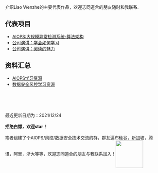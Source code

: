 
介绍Liao Wenzhe的主要代表作品，欢迎志同道合的朋友随时和我联系.
  
## 代表项目

- [AIOPS:大规模异常检测系统-算法架构](https://zhuanlan.zhihu.com/p/466955597)
- [公司演讲：学会如何学习](https://zhuanlan.zhihu.com/p/473181002)
- [公司演讲：阅读的魅力](https://zhuanlan.zhihu.com/p/473181002)

## 资料汇总
- [AIOPS学习资源](https://github.com/LiaoWenzhe/Aiops-Learning-Resources)
- [数据安全风控学习资源](https://github.com/LiaoWenzhe/dataRisk-detection-resources)



<br><br><br><br>
最近更新日期为：2021/12/24<br><br>
**拒绝白嫖，欢迎star！**<br><br>
笔者组建了个AIOPS/风控/数据安全技术交流的群，群友遍布硅谷，新加坡，腾讯，阿里，浙大等等，欢迎志同道合的朋友与我联系加入！<img width="90" height="90" align=center src="https://user-images.githubusercontent.com/45705519/147529773-5474a194-b323-4f34-b5c9-a46442afa68f.png"/>






